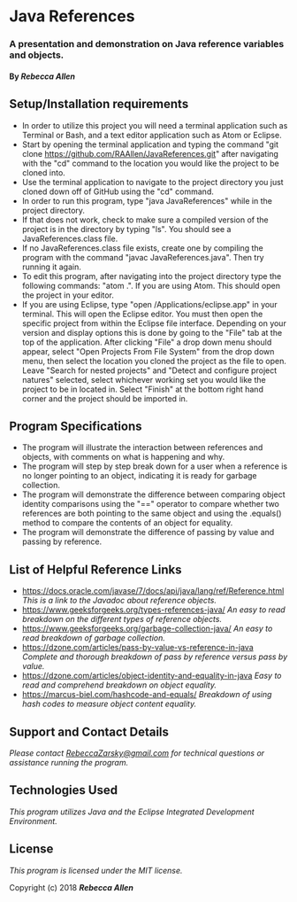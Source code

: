 # Java References

### A presentation and demonstration on Java reference variables and objects.

#### By _**Rebecca Allen**_

## Setup/Installation requirements

* In order to utilize this project you will need a terminal application such as Terminal or Bash, and a text editor application such as Atom or Eclipse.
* Start by opening the terminal application and typing the command "git clone https://github.com/RAAllen/JavaReferences.git" after navigating with the "cd" command to the location you would like the project to be cloned into.
* Use the terminal application to navigate to the project directory you just cloned down off of GitHub using the "cd" command.
* In order to run this program, type "java JavaReferences" while in the project directory.
* If that does not work, check to make sure a compiled version of the project is in the directory by typing "ls". You should see a JavaReferences.class file.
* If no JavaReferences.class file exists, create one by compiling the program with the command "javac JavaReferences.java". Then try running it again.
* To edit this program, after navigating into the project directory type the following commands: "atom .". If you are using Atom. This should open the project in your editor.
* If you are using Eclipse, type "open /Applications/eclipse.app" in your terminal. This will open the Eclipse editor. You must then open the specific project from within the Eclipse file interface. Depending on your version and display options this is done by going to the "File" tab at the top of the application. After clicking "File" a drop down menu should appear, select "Open Projects From File System" from the drop down menu, then select the location you cloned the project as the file to open. Leave "Search for nested projects" and "Detect and configure project natures" selected, select whichever working set you would like the project to be in located in. Select "Finish" at the bottom right hand corner and the project should be imported in.

## Program Specifications

* The program will illustrate the interaction between references and objects, with comments on what is happening and why.
* The program will step by step break down for a user when a reference is no longer pointing to an object, indicating it is ready for garbage collection.
* The program will demonstrate the difference between comparing object identity comparisons using the "==" operator to compare whether two references are both pointing to the same object and using the .equals() method to compare the contents of an object for equality.
* The program will demonstrate the difference of passing by value and passing by reference.

## List of Helpful Reference Links

* https://docs.oracle.com/javase/7/docs/api/java/lang/ref/Reference.html
	_This is a link to the Javadoc about reference objects._
* https://www.geeksforgeeks.org/types-references-java/
	_An easy to read breakdown on the different types of reference objects._
* https://www.geeksforgeeks.org/garbage-collection-java/
	_An easy to read breakdown of garbage collection._
* https://dzone.com/articles/pass-by-value-vs-reference-in-java
	_Complete and thorough breakdown of pass by reference versus pass by value._
* https://dzone.com/articles/object-identity-and-equality-in-java
	_Easy to read and comprehend breakdown on object equality._
* https://marcus-biel.com/hashcode-and-equals/
	_Breakdown of using hash codes to measure object content equality._

## Support and Contact Details

_Please contact RebeccaZarsky@gmail.com for technical questions or assistance running the program._

## Technologies Used

_This program utilizes Java and the Eclipse Integrated Development Environment._

## License

_This program is licensed under the MIT license._

Copyright (c) 2018 **_Rebecca Allen_**
